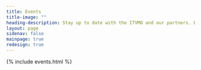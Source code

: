 ```yaml
---
title: Events
title-image: ""
heading-description: Stay up to date with the ITVMO and our partners. Browse our event logs and calendar to learn more about, and register for, upcoming events. Review the past events tab to discover our event archives.
layout: page
sidenav: false
mainpage: true
redesign: true
---
```

<section id="main-page-content" class=" main-page-content-no-padding usa-graphic-list margin-bottom-4 grid-container padding-0">
  <section id="page-directory" class="grid-container padding-0"></section>
  <div class="grid-container grid-container margin-0 padding-0">
          {% include events.html %}
  </div>
</section>



